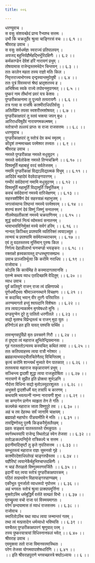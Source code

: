 ```yaml
---
title: ००६

---
```

धरण्युवाच ।  
स वसुः संशयच्छेदं प्राप्य रैभ्यश्च सत्तमः ।  
उभौ किं चक्रतुर्देव श्रुत्वा चाङ्गिरसं वचः ।। ६.१ ।।  
श्रीवराह उवाच ।  
स वसुः सर्वधर्मज्ञः स्वराज्यं प्रतिपालयन् ।  
अयजद् बहुभिर्यज्ञैर्महद्भिर्भूरिदक्षिणैः ।। ६.२ ।।  
कर्मकाण्डेन देवेशं हरिं नारायणं प्रभुम् ।  
तोषयामास राजेन्द्रस्तमभेदेन चिन्तयन् ।। ६.३ ।।  
ततः कालेन महता तस्य राज्ञो मतिः किल ।  
निवृत्तराज्यभोगस्य द्न्द्वस्यान्तमुपेयुषी ।। ६.४ ।।  
ततः पुत्रं विवस्वन्तं श्रेष्ठं भ्रातृशतस्य ह ।  
अभिषिच्य स्वके राज्ये तपोवनमुपागमत् ।। ६.५ ।।  
पुष्करं नाम तीर्थानां प्रवरं यत्र केशवः ।  
पुण्डरीकाक्षनामा तु पूज्यते तत्परायणैः ।। ६.६ ।।  
तत्र गत्वा स राजर्षिः काश्मीराधिपतिर्वसुः ।  
अतितीव्रेण तपसा स्वशरीरमशोषयत् ।। ६.७ ।।  
पुण्डरीकाक्षपारं तु स्तवं भक्त्या जपन् बुधः ।  
आरिराधयिषुर्देवं नारायणमकल्मषम् ।  
स्तोत्रान्ते तल्लयं प्राप्तः स राजा राजसत्तमः ।। ६.८ ।।  
धरण्युवाच ।  
पुण्डरीकाक्षपारं तु स्तोत्रं देव कथं स्मृतम् ।  
कीदृशं तन्ममाचक्ष्व परमेश्वर तत्त्वतः ।। ६.९ ।।  
श्रीवराह उवाच ।  
नमस्ते पुण्डरीकाक्ष नमस्ते मधुसूदन ।  
नमस्ते सर्वलोकेश नमस्ते तिग्मचक्रिणे ।। ६.१० ।।  
विश्वमूर्तिं महाबाहुं वरदं सर्वतेजसम् ।  
नमामि पुण्डरीकाक्षं विद्याऽविद्यात्मकं विभुम् ।। ६.११ ।।  
आदिदेवं महादेवं वेदवेदाङ्गपारगम् ।  
गम्भीरं सर्वदेवानां नमामि मधुसूदनम् ।। ६.१२ ।।  
विश्वमूर्तिं महामूर्तिं विद्यामूर्तिं त्रिमूर्तिकम् ।  
कवचं सर्वदेवानां नमस्ये वारिजेक्षणम् ।। ६.१३ ।।  
सहस्त्रशीर्षिणं देवं सहस्त्राक्षं महाभुजम् ।  
जगत्संव्याप्य तिष्ठन्तं नमस्ये परमेश्वरम् ।। ६.१४ ।।  
शरण्यं शरणं देवं विष्णुं जिष्णुं सनातनम् ।  
नीलमेघप्रतीकाशं नमस्ये चक्रपाणिनम् ।। ६.१५ ।।  
शुद्धं सर्वगतं नित्यं व्योमरूपं सनातनम् ।  
भावाभावविनिर्मुक्तं मस्ये सर्वगं हरिम् ।। ६.१६ ।।  
नान्यत् किञ्चित् प्रपश्यामि व्यतिरिक्तं त्वयाऽच्युत ।  
त्वन्मयं च प्रपश्यामि सर्वमेतच्चराचरम् ।। ६.१७ ।।  
एवं तु वदतस्तस्य मूर्त्तिमान् पुरुषः किल ।  
निर्गत्य देहान्नीलाभो घनचण्डो भयङ्करः ।। ६.१८ ।।  
रक्ताक्षो ह्रस्वकायस्तु दग्धस्थूणासमप्रभः ।  
उवाच प्राञ्जलिर्भूत्वा किं करोमि नराधिप ।। ६.१९ ।।  
राजोवाच ।  
कोऽसि किं कार्यमिह ते कस्मादागतवानसि ।  
एतन्मे कथय व्याध एतदिच्छामि वेदितुम् ।। ६.२० ।।  
व्याध उवाच ।  
पूर्वं कलियुगे राजन् राजा त्वं दक्षिणापथे ।  
पूर्णधर्मोद्भवः श्रीमाञ्जनस्थाने विचक्षणः ।। ६.२१ ।।  
स कदाचिद् भवान् वीर तुरगैः परिवारितः ।  
अरण्यमागतो हन्तुं श्वापदानि विशेषतः ।। ६.२२ ।।  
तत्र त्वयाऽन्यकामेन मृगवेषधरो मुनिः ।  
दण्डयुग्मेन दूरे तु पातितो धरणीतले ।। ६.२३ ।।  
सद्यो मृतश्च विप्रेन्द्रस्त्वं च राजन् मुदा युतः ।  
हरिणोऽयं हत इति यावत् पश्यसि पार्थिव ।  
  
  
तावन्मृगवपुर्विप्रो मृतः प्रस्त्रवणे गिरौ ।। ६.२४ ।।  
तं दृष्ट्वा त्वं महाराज क्षुभितेन्द्रियमानसः ।  
गृहं गतस्ततोऽन्यस्य कस्यचित् कथितं त्वया ।। ६.२५ ।।  
ततः कतिपयाहस्य त्वया रात्रौ नरेश्वर ।  
ब्रह्महत्याभयाद्भीतचितेनैतद् विचिन्तितम् ।  
कृत्यं करोमि शान्त्यर्थं मुच्यते येन पातकात् ।। ६.२६ ।।  
ततस्त्वया महाराज सकृन्नारायणं प्रभुम् ।  
सञ्चिन्त्य द्वादशी शुद्धा त्वया राजन्नुपोषिता ।। ६.२७ ।।  
नारायणो मे सुप्रीत इति प्रोक्त्वा शुभेऽहनि ।  
गौर्दत्ता विधिना सद्यो मृतोऽस्युदरशूलतः ।। ६.२८ ।।  
अभुक्तो द्वादशीधर्मे यत् तत्रापि च कारणम् ।  
कथयामि भवत्पत्नी नाम्ना नारायणी शुभा ।। ६.२९ ।।  
सा कण्ठगेन प्राणेन व्याहृता तेन ते गतिः ।  
कल्पमेकं महाराज जाता विष्णुपुरे तव ।। ६.३० ।।  
अहं च तव देहस्थः सर्वं जानामि चाक्षयम् ।  
ब्रह्मग्रहो महाघोरः पीडयामीति मे मतिः ।। ६.३१ ।।  
तावद्विष्णोस्तु पुरुषैः किङ्करैर्मुसलैरहम् ।  
प्रहतः सङ्क्षयं यातस्ततस्ते रोमकूपतः ।  
स्वर्गस्थस्यापि राजेन्द्र स्थितोऽहं स्वेन तेजसा ।। ६.३२ ।।  
ततोऽहःकल्पनिर्वृत्ते रात्रिकल्पे च सत्तम ।  
इदानीमादिसृष्टौ तु कृते नृपतिसत्तम ।। ६.३३ ।।  
सम्भूतस्त्वं महाराज राज्ञः सुमनसो गृहे ।  
काश्मीरदेशाधिपतेरहं चाङ्गरुहैस्तव ।। ६.३४ ।।  
यज्ञैरिष्टं त्वयानेकैर्बहुभिश्चाप्तदक्षिणैः ।  
न चाहं तैरपहतो विष्णुस्मरणवर्जितैः ।। ६.३५ ।।  
इदानीं यत् त्वया स्तोत्रं पुण्डरीकाक्षपारकम् ।  
पठितं तत्प्रभावेन विहायाङ्गरुहाण्यहम् ।  
एकीभूतः पुनर्जातो व्याधरूपो नृपोत्तम ।। ६.३६ ।।  
अहं भगवतः स्तोत्रं श्रुत्वा प्राक्पापमूर्त्तिना ।  
मुक्तोऽस्मि धर्मबुद्धिर्मे वर्त्तते साम्प्रतं विभो ।। ६.३७ ।।  
एतच्छ्रुत्वा वचो राजा परं विस्मयमागतः ।  
वरेण छन्दयामास तं व्याधं राजसत्तमः ।। ६.३८ ।।  
राजोवाच ।  
स्मारितोऽस्मि यथा व्याध त्वया जन्मान्तरं गतम् ।  
तथा त्वं मत्प्रसादेन धर्मव्याधो भविष्यसि ।। ६.३९ ।।  
यश्चैतत् पुण्डरीकाक्षपारगं श्रृणुयात् परम् ।  
तस्य पुष्करयात्रायां विधिस्नानफलं भवेत् ।। ६.४० ।।  
श्रीवराह उवाच ।  
एवमुक्त्वा ततो राजा विमानवरमास्थितः ।  
परेण तेजसा योगमवापाशेषधारिणि ।। ६.४१ ।।  
।। इति श्रीवराहपुराणे भगवच्छास्त्रे षष्ठोऽध्यायः ।। ६ ।।